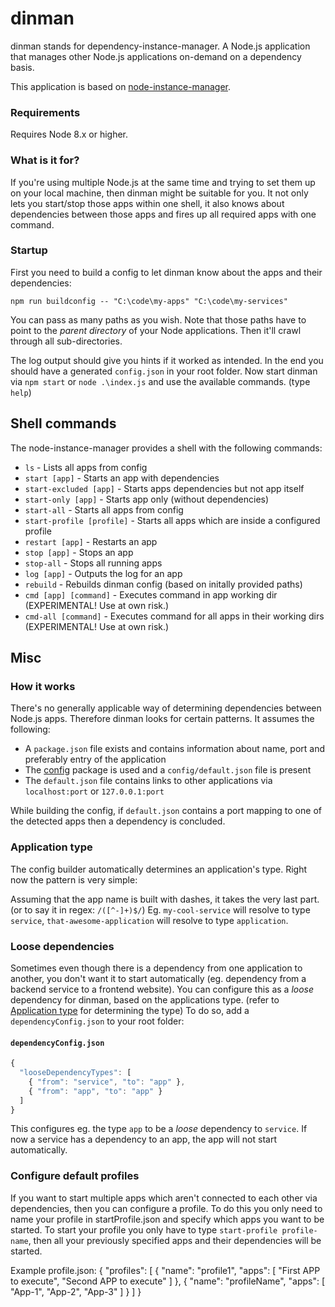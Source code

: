 # dinman
dinman stands for dependency-instance-manager. A Node.js application that manages other Node.js applications on-demand on a dependency basis.

This application is based on [node-instance-manager](https://github.com/kihenkel/node-instance-manager "node-instance-manager").

### Requirements
Requires Node 8.x or higher.

### What is it for?
If you're using multiple Node.js at the same time and trying to set them up on your local machine, then dinman might be suitable for you.
It not only lets you start/stop those apps within one shell, it also knows about dependencies between those apps and fires up all required apps with one command.

### Startup
First you need to build a config to let dinman know about the apps and their dependencies:

`npm run buildconfig -- "C:\code\my-apps" "C:\code\my-services"`

You can pass as many paths as you wish. Note that those paths have to point to the *parent directory* of your Node applications. Then it'll crawl through all sub-directories.

The log output should give you hints if it worked as intended. In the end you should have a generated `config.json` in your root folder.
Now start dinman via `npm start` or `node .\index.js` and use the available commands. (type `help`)

## Shell commands
The node-instance-manager provides a shell with the following commands:
- `ls` - Lists all apps from config
- `start [app]` - Starts an app with dependencies
- `start-excluded [app]` - Starts apps dependencies but not app itself
- `start-only [app]` - Starts app only (without dependencies)
- `start-all` - Starts all apps from config
- `start-profile [profile]` - Starts all apps which are inside a configured profile
- `restart [app]` - Restarts an app
- `stop [app]` - Stops an app
- `stop-all` - Stops all running apps
- `log [app]` - Outputs the log for an app
- `rebuild` - Rebuilds dinman config (based on initally provided paths)
- `cmd [app] [command]` - Executes command in app working dir (EXPERIMENTAL! Use at own risk.)
- `cmd-all [command]` - Executes command for all apps in their working dirs (EXPERIMENTAL! Use at own risk.)

## Misc
### How it works
There's no generally applicable way of determining dependencies between Node.js apps. Therefore dinman looks for certain patterns. It assumes the following:
* A `package.json` file exists and contains information about name, port and preferably entry of the application
* The [config](https://www.npmjs.com/package/config) package is used and a `config/default.json` file is present
* The `default.json` file contains links to other applications via `localhost:port` or `127.0.0.1:port`

While building the config, if `default.json` contains a port mapping to one of the detected apps then a dependency is concluded.

### Application type
The config builder automatically determines an application's type. Right now the pattern is very simple:

Assuming that the app name is built with dashes, it takes the very last part. (or to say it in regex: `/([^-]+)$/`) Eg. `my-cool-service` will resolve to type `service`, `that-awesome-application` will resolve to type `application`.

### Loose dependencies
Sometimes even though there is a dependency from one application to another, you don't want it to start automatically (eg. dependency from a backend service to a frontend website).
You can configure this as a *loose* dependency for dinman, based on the applications type. (refer to [Application type](#application-type) for determining the type)
To do so, add a `dependencyConfig.json` to your root folder:

#### `dependencyConfig.json`
```javascript
{
  "looseDependencyTypes": [
    { "from": "service", "to": "app" },
    { "from": "app", "to": "app" }
  ]
}
```

This configures eg. the type `app` to be a *loose* dependency to `service`. If now a service has a dependency to an app, the app will not start automatically.

### Configure default profiles
If you want to start multiple apps which aren't connected to each other via dependencies, then you can configure a profile. 
To do this you only need to name your profile in startProfile.json and specify which apps you want to be started.
To start your profile you only have to type `start-profile profile-name`, then all your previously specified apps and their dependencies will be started.

Example profile.json:
{
  "profiles": [
    {
      "name": "profile1",
      "apps": [
       "First APP to execute",
       "Second APP to execute"
      ]
   },
   {
    "name": "profileName",
    "apps": [
     "App-1",
     "App-2",
     "App-3"
    ]
 }
  ]
}